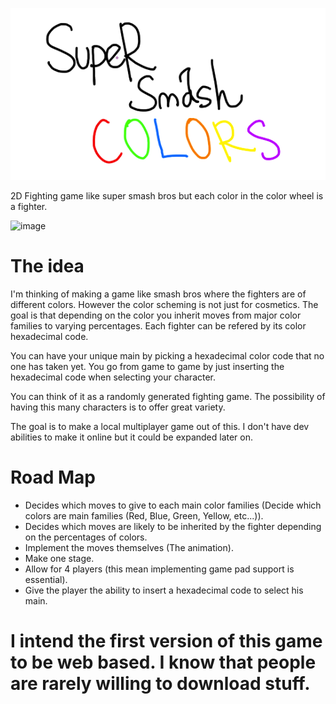 ![image](colors.png)

2D Fighting game like super smash bros but each color in the color wheel is a fighter.

![image](https://docs.gimp.org/en/images/dialogs/color-triangle.png)

# The idea

I'm thinking of making a game like smash bros where the fighters are of different colors.
However the color scheming is not just for cosmetics. The goal is that depending on the color
you inherit moves from major color families to varying percentages. Each fighter can be refered
by its color hexadecimal code. 

You can have your unique main by picking a hexadecimal color code
that no one has taken yet. You go from game to game by just inserting the hexadecimal code when
selecting your character.

You can think of it as a randomly generated fighting game. The possibility of having this many
characters is to offer great variety.

The goal is to make a local multiplayer game out of this. I don't have dev abilities to make it
online but it could be expanded later on.


# Road Map
- Decides which moves to give to each main color families (Decide which colors are main families (Red, Blue, Green, Yellow, etc...)).
- Decides which moves are likely to be inherited by the fighter depending on the percentages of colors.
- Implement the moves themselves (The animation).
- Make one stage.
- Allow for 4 players (this mean implementing game pad support is essential).
- Give the player the ability to insert a hexadecimal code to select his main.

# I intend the first version of this game to be web based. I know that people are rarely willing to download stuff.
